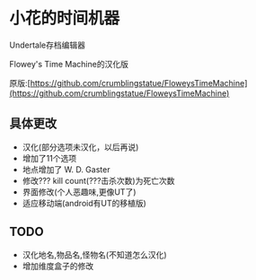# 小花的时间机器
Undertale存档编辑器

Flowey's Time Machine的汉化版

原版:[https://github.com/crumblingstatue/FloweysTimeMachine](https://github.com/crumblingstatue/FloweysTimeMachine)

## 具体更改
- 汉化(部分选项未汉化，以后再说)
- 增加了11个选项
- 地点增加了 W. D. Gaster
- 修改??? kill count(???击杀次数)为死亡次数
- 界面修改(个人恶趣味,更像UT了)
- 适应移动端(android有UT的移植版)

## TODO
- 汉化地名,物品名,怪物名(不知道怎么汉化)
- 增加维度盒子的修改